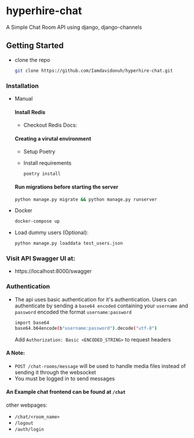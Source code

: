 # hyperhire-chat
A Simple Chat Room API using django, django-channels



## Getting Started

- clone the repo

    ```bash 
    git clone https://github.com/Iamdavidonuh/hyperhire-chat.git
    ```

### Installation

- Manual
    #### Install Redis
    - Checkout Redis Docs: 
    #### Creating a virutal environment

    - Setup Poetry

    - Install requirements

        ``` poetry install ```

    #### Run migrations before starting the server

    ```bash
    python manage.py migrate && python manage.py runserver
    ```
- Docker

    ```bash
    docker-compose up
    ```

- Load dummy users (Optional): 
    ```bash
    python manage.py loaddata test_users.json
    ```

### Visit API Swagger UI at:
- https://localhost:8000/swagger



### Authentication
- The api uses basic authentication for it's authentication.
Users can authenticate by sending a `base64 encoded` containing your `username` and `password` encoded the format `username:password`
    ```bash
    import base64
    base64.b64encode(b"username:password").decode("utf-8")

    ```
    Add `Authorization: Basic <ENCODED_STRING>` to request headers
#### A Note:

- `POST /chat-rooms/message` will be used to handle media files instead of sending it through the websocket
- You must be logged in to send messages


#### An Example chat frontend can be found at `/chat`
other webpages:
 - `/chat/<room_name>`
 - `/logout`
 - `/auth/login`

